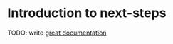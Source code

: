# Introduction to next-steps

TODO: write [great documentation](http://jacobian.org/writing/what-to-write/)
